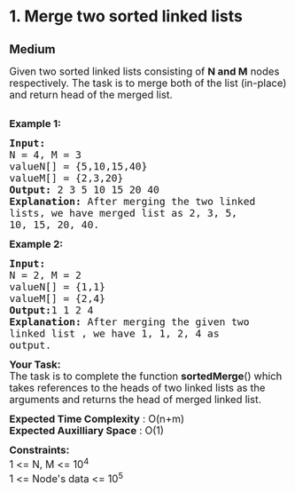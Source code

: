 # 1. Merge two sorted linked lists
## Medium 
<div class="problem-statement">
                <p></p><p><span style="font-size:18px">Given two sorted linked lists consisting of <strong>N and M</strong>&nbsp;nodes respectively. The task is to merge both of the list (in-place) and return head of the merged list.</span><br>
&nbsp;</p>

<p><span style="font-size:18px"><strong>Example 1:</strong></span></p>

<pre><span style="font-size:18px"><strong>Input:
</strong>N = 4, M = 3 
valueN[] = {5,10,15,40}
valueM[] = {2,3,20}
<strong>Output: </strong>2 3 5 10 15 20 40<strong>
Explanation: </strong>After merging the two linked
lists, we have merged list as 2, 3, 5,
10, 15, 20, 40.</span>
</pre>

<p><span style="font-size:18px"><strong>Example 2:</strong></span></p>

<pre><span style="font-size:18px"><strong>Input:
</strong>N = 2, M = 2
valueN[] = {1,1}
valueM[] = {2,4}
<strong>Output:</strong>1 1 2 4<strong>
Explanation: </strong>After merging the given two
linked list , we have 1, 1, 2, 4 as
output.</span></pre>

<p><span style="font-size:18px"><strong>Your Task:</strong><br>
The task is to complete the function <strong>sortedMerge</strong>() which takes references to the heads of two linked lists as the arguments and returns the head of merged linked list.</span></p>

<p><span style="font-size:18px"><strong>Expected Time Complexity</strong> : O(n+m)<br>
<strong>Expected Auxilliary Space</strong> : O(1)</span></p>

<p><span style="font-size:18px"><strong>Constraints:</strong><br>
1 &lt;= N, M &lt;= 10<sup>4</sup><br>
1 &lt;= Node's data &lt;= 10<sup>5</sup></span></p>
 <p></p>
            </div>